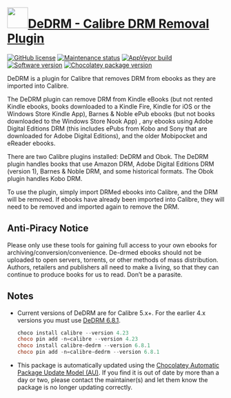 # [<img src="https://cdn.jsdelivr.net/gh/dgalbraith/chocolatey-packages@ea0f988a4cfad988a1f4ede817d493f70da0b74a/icons/calibre-dedrm.png" width="48" height="48"/>DeDRM - Calibre DRM Removal Plugin](https://chocolatey.org/packages/calibre-dedrm)

[![GitHub license](https://img.shields.io/badge/license-GPLv3-blue)](https://www.gnu.org/licenses/gpl-3.0.html)
[![Maintenance status](https://img.shields.io/badge/maintained%3F-yes-green.svg)](https://github.com/dgalbraith/chocolatey-packages/graphs/commit-activity)
[![AppVeyor build](https://img.shields.io/appveyor/ci/dgalbraith/chocolatey-packages)](https://ci.appveyor.com/project/dgalbraith/chocolatey-packages)
[![Software version](https://img.shields.io/badge/Source-v7.2.1-blue)](https://github.com/apprenticeharper/DeDRM_tools/releases/tag/v7.2.1)
[![Chocolatey package version](https://img.shields.io/chocolatey/v/calibre-dedrm?label=Chocolatey)](https://chocolatey.org/packages/calibre-dedrm)

DeDRM is a plugin for Calibre that removes DRM from ebooks as they are imported into Calibre.

The DeDRM plugin can remove DRM from Kindle eBooks (but not rented Kindle ebooks, books downloaded to a Kindle Fire,
Kindle for iOS or the Windows Store Kindle App), Barnes & Noble ePub ebooks (but not books downloaded to the Windows
Store Nook App) , any ebooks using Adobe Digital Editions DRM (this includes ePubs from Kobo and Sony that are
downloaded for Adobe Digital Editions), and the older Mobipocket and eReader ebooks.

There are two Calibre plugins installed: DeDRM and Obok. The DeDRM plugin handles books that use Amazon DRM, Adobe
Digital Editions DRM (version 1), Barnes & Noble DRM, and some historical formats. The Obok plugin handles Kobo DRM.

To use the plugin, simply import DRMed ebooks into Calibre, and the DRM will be removed. If ebooks have already been
imported into Calibre, they will need to be removed and imported again to remove the DRM.

## Anti-Piracy Notice

Please only use these tools for gaining full access to your own ebooks for archiving/conversion/convenience. De-drmed
ebooks should not be uploaded to open servers, torrents, or other methods of mass distribution. Authors, retailers
and publishers all need to make a living, so that they can continue to produce books for us to read. Don’t be a
parasite.

## Notes

* Current versions of DeDRM are for Calibre 5.x+. For the earlier 4.x versions you must use [DeDRM 6.8.1](https://chocolatey.org/packages/calibre-dedrm/6.8.1).
  
  ```powershell
  choco install calibre --version 4.23
  choco pin add -n=calibre --version 4.23
  choco install calibre-dedrm --version 6.8.1
  choco pin add -n=calibre-dedrm --version 6.8.1
  ```

* This package is automatically updated using the [Chocolatey Automatic Package Update Model (AU)](https://github.com/majkinetor/au/blob/master/README.md).
  If you find it is out of date by more than a day or two, please contact the maintainer(s) and let them know the package is no longer updating correctly.
